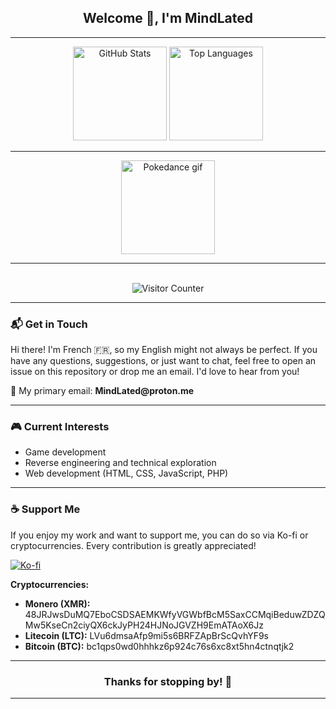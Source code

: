 <h2 align="center">Welcome 👋, I'm MindLated</h2>

---

<div align="center">
  <img src="https://github-readme-stats.vercel.app/api?username=Sato-Isolated&hide_title=false&hide_rank=false&show_icons=true&include_all_commits=true&count_private=true&disable_animations=false&theme=tokyonight&locale=en&hide_border=false" height="150" alt="GitHub Stats" />
  <img src="https://github-readme-stats.vercel.app/api/top-langs?username=Sato-Isolated&locale=en&hide_title=false&layout=compact&card_width=320&langs_count=6&theme=tokyonight&hide_border=false" height="150" alt="Top Languages" />
</div>

---

<div align="center">
  <img height="150" src="https://media1.tenor.com/m/Dv7jFGOxPskAAAAC/pokemon-johto-pokedance.gif" alt="Pokedance gif" />
</div>

---

<br clear="both">

<div align="center">
  <img src="https://profile-counter.glitch.me/Sato-Isolated/count.svg?" alt="Visitor Counter" />
</div>

---

<h3 align="left">📬 Get in Touch</h3>
<p align="left">Hi there! I'm French 🇫🇷, so my English might not always be perfect. If you have any questions, suggestions, or just want to chat, feel free to open an issue on this repository or drop me an email. I'd love to hear from you!</p>
<p align="left">📧 My primary email: <strong>MindLated@proton.me</strong></p>

---

<h3 align="left">🎮 Current Interests</h3>
<ul align="left">
  <li>Game development</li>
  <li>Reverse engineering and technical exploration</li>
  <li>Web development (HTML, CSS, JavaScript, PHP)</li>
</ul>

---

<h3 align="left">☕ Support Me</h3>
<p align="left">If you enjoy my work and want to support me, you can do so via Ko-fi or cryptocurrencies. Every contribution is greatly appreciated!</p>
<p align="left">
  <a href='https://ko-fi.com/K3K611OMU5' target='_blank'>
    <img src='https://ko-fi.com/img/githubbutton_sm.svg' alt='Ko-fi' />
  </a>
</p>

<p align="left"><strong>Cryptocurrencies:</strong></p>
<ul align="left">
  <li><strong>Monero (XMR):</strong> 48JRJwsDuMQ7EboCSDSAEMKWfyVGWbfBcM5SaxCCMqiBeduwZDZQMw5KseCn2ciyQX6ckJyPH24HJNoJGVZH9EmATAoX6Jz</li>
  <li><strong>Litecoin (LTC):</strong> LVu6dmsaAfp9mi5s6BRFZApBrScQvhYF9s</li>
  <li><strong>Bitcoin (BTC):</strong> bc1qps0wd0hhhkz6p924c76s6xc8xt5hn4ctnqtjk2</li>
</ul>

---

<h3 align="center">Thanks for stopping by! 🌟</h3>

--- 
